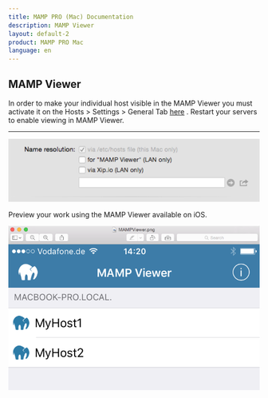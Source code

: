 ```yaml
---
title: MAMP PRO (Mac) Documentation
description: MAMP Viewer
layout: default-2
product: MAMP PRO Mac
language: en
---
```


## MAMP Viewer

In order to make your individual host visible in the MAMP Viewer you must activate it on the Hosts > Settings > General Tab [here](../Settings/Hosts/General) . Restart your servers to enable viewing in MAMP Viewer.

---

![MAMP](SetMAMPViewer.png)

Preview your work using the MAMP Viewer available on iOS.

![MAMP](MAMPViewer.png)




